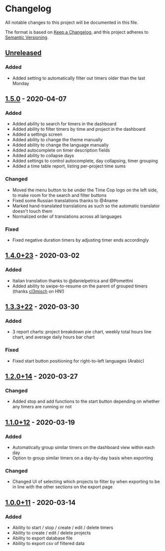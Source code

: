 # Changelog
All notable changes to this project will be documented in this file.

The format is based on [Keep a Changelog](https://keepachangelog.com/en/1.0.0/),
and this project adheres to [Semantic Versioning](https://semver.org/spec/v2.0.0.html).

## [Unreleased]
### Added
* Added setting to automatically filter out timers older than the last Monday


## [1.5.0] - 2020-04-07
### Added
* Added ability to search for timers in the dashboard
* Added ability to filter timers by time and project in the dashboard
* Added a settings screen
* Added ability to change the theme manually
* Added ability to change the language manually
* Added autocomplete on timer description fields
* Added ability to collapse days
* Added settings to control autocomplete, day collapsing, timer grouping
* Added a time table report, listing per-project time sums

### Changed
* Moved the menu button to be under the Time Cop logo on the left side, to make room for the search and filter buttons
* Fixed some Russian translations thanks to @4name
* Marked hand-translated translations as such so the automatic translator doesn't touch them
* Normalized order of translations across all languages

### Fixed
* Fixed negative duration timers by adjusting timer ends accordingly

## [1.4.0+23] - 2020-03-02
### Added
* Italian translation thanks to @danielpetrica and @Pomettini
* Added ability to swipe-to-resume on the parent of grouped timers (thanks [cl3misch](https://news.ycombinator.com/item?id=22750635) on HN!)

## [1.3.3+22] - 2020-03-30
### Added
* 3 report charts: project breakdown pie chart, weekly total hours line chart, and average daily hours bar chart

### Fixed
* Fixed start button positioning for right-to-left languages (Arabic)

## [1.2.0+14] - 2020-03-27
### Changed
* Added stop and add functions to the start button depending on whether any timers are running or not

## [1.1.0+12] - 2020-03-19
### Added
* Automatically group similar timers on the dashboard view within each day
* Option to group similar timers on a day-by-day basis when exporting

### Changed
* Changed UI of selecting which projects to filter by when exporting to be in line
  with the other sections on the export page

## [1.0.0+11] - 2020-03-14
### Added
* Ability to start / stop / create / edit / delete timers
* Ability to create / edit / delete projects
* Ability to export database file
* Ability to export csv of filtered data

[Unreleased]: https://github.com/hamaluik/timecop/compare/v1.5.0...HEAD
[1.5.0]: https://github.com/hamaluik/timecop/compare/v1.4.0+23...v1.5.0
[1.4.0+23]: https://github.com/hamaluik/timecop/compare/v1.3.3+22...v1.4.0+23
[1.3.3+22]: https://github.com/hamaluik/timecop/compare/v1.2.0+14...v1.3.3+22
[1.2.0+14]: https://github.com/hamaluik/timecop/compare/v1.1.0+12...v1.2.0+14
[1.1.0+12]: https://github.com/hamaluik/timecop/compare/v1.0.0+11...v1.1.0+12
[1.0.0+11]: https://github.com/hamaluik/timecop/compare/223213...v1.0.0+11

